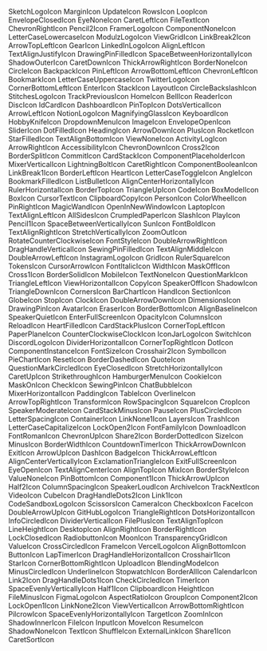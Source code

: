 SketchLogoIcon
MarginIcon
UpdateIcon
RowsIcon
LoopIcon
EnvelopeClosedIcon
EyeNoneIcon
CaretLeftIcon
FileTextIcon
ChevronRightIcon
Pencil2Icon
FramerLogoIcon
ComponentNoneIcon
LetterCaseLowercaseIcon
ModulzLogoIcon
ViewGridIcon
LinkBreak2Icon
ArrowTopLeftIcon
GearIcon
LinkedInLogoIcon
AlignLeftIcon
TextAlignJustifyIcon
DrawingPinFilledIcon
SpaceBetweenHorizontallyIcon
ShadowOuterIcon
CaretDownIcon
ThickArrowRightIcon
BorderNoneIcon
CircleIcon
BackpackIcon
PinLeftIcon
ArrowBottomLeftIcon
ChevronLeftIcon
BookmarkIcon
LetterCaseUppercaseIcon
TwitterLogoIcon
CornerBottomLeftIcon
EnterIcon
StackIcon
LayoutIcon
CircleBackslashIcon
StitchesLogoIcon
TrackPreviousIcon
HomeIcon
BellIcon
ReaderIcon
DiscIcon
IdCardIcon
DashboardIcon
PinTopIcon
DotsVerticalIcon
ArrowLeftIcon
NotionLogoIcon
MagnifyingGlassIcon
KeyboardIcon
HobbyKnifeIcon
DropdownMenuIcon
ImageIcon
EnvelopeOpenIcon
SliderIcon
DotFilledIcon
HeadingIcon
ArrowDownIcon
PlusIcon
RocketIcon
StarFilledIcon
TextAlignBottomIcon
ViewNoneIcon
ActivityLogIcon
ArrowRightIcon
AccessibilityIcon
ChevronDownIcon
Cross2Icon
BorderSplitIcon
CommitIcon
CardStackIcon
ComponentPlaceholderIcon
MixerVerticalIcon
LightningBoltIcon
CaretRightIcon
ComponentBooleanIcon
LinkBreak1Icon
BorderLeftIcon
HeartIcon
LetterCaseToggleIcon
AngleIcon
BookmarkFilledIcon
ListBulletIcon
AlignCenterHorizontallyIcon
RulerHorizontalIcon
BorderTopIcon
TriangleUpIcon
CodeIcon
BoxModelIcon
BoxIcon
CursorTextIcon
ClipboardCopyIcon
PersonIcon
ColorWheelIcon
PinRightIcon
MagicWandIcon
OpenInNewWindowIcon
LaptopIcon
TextAlignLeftIcon
AllSidesIcon
CrumpledPaperIcon
SlashIcon
PlayIcon
Pencil1Icon
SpaceBetweenVerticallyIcon
SunIcon
FontBoldIcon
TextAlignRightIcon
StretchVerticallyIcon
ZoomOutIcon
RotateCounterClockwiseIcon
FontStyleIcon
DoubleArrowRightIcon
DragHandleVerticalIcon
SewingPinFilledIcon
TextAlignMiddleIcon
DoubleArrowLeftIcon
InstagramLogoIcon
GridIcon
RulerSquareIcon
TokensIcon
CursorArrowIcon
FontItalicIcon
WidthIcon
MaskOffIcon
Cross1Icon
BorderSolidIcon
MobileIcon
TextNoneIcon
QuestionMarkIcon
TriangleLeftIcon
ViewHorizontalIcon
CopyIcon
SpeakerOffIcon
ShadowIcon
TriangleDownIcon
CornersIcon
BarChartIcon
HandIcon
SectionIcon
GlobeIcon
StopIcon
ClockIcon
DoubleArrowDownIcon
DimensionsIcon
DrawingPinIcon
AvatarIcon
EraserIcon
BorderBottomIcon
AlignBaselineIcon
SpeakerQuietIcon
EnterFullScreenIcon
OpacityIcon
ColumnsIcon
ReloadIcon
HeartFilledIcon
CardStackPlusIcon
CornerTopLeftIcon
PaperPlaneIcon
CounterClockwiseClockIcon
IconJarLogoIcon
SwitchIcon
DiscordLogoIcon
DividerHorizontalIcon
CornerTopRightIcon
DotIcon
ComponentInstanceIcon
FontSizeIcon
Crosshair2Icon
SymbolIcon
PieChartIcon
ResetIcon
BorderDashedIcon
QuoteIcon
QuestionMarkCircledIcon
EyeClosedIcon
StretchHorizontallyIcon
CaretUpIcon
StrikethroughIcon
HamburgerMenuIcon
CookieIcon
MaskOnIcon
CheckIcon
SewingPinIcon
ChatBubbleIcon
MixerHorizontalIcon
PaddingIcon
TableIcon
OverlineIcon
ArrowTopRightIcon
TransformIcon
RowSpacingIcon
SquareIcon
CropIcon
SpeakerModerateIcon
CardStackMinusIcon
PauseIcon
PlusCircledIcon
LetterSpacingIcon
ContainerIcon
LinkNone1Icon
LayersIcon
TrashIcon
LetterCaseCapitalizeIcon
LockOpen2Icon
FontFamilyIcon
DownloadIcon
FontRomanIcon
ChevronUpIcon
Share2Icon
BorderDottedIcon
SizeIcon
MinusIcon
BorderWidthIcon
CountdownTimerIcon
ThickArrowDownIcon
ExitIcon
ArrowUpIcon
DashIcon
BadgeIcon
ThickArrowLeftIcon
AlignCenterVerticallyIcon
ExclamationTriangleIcon
ExitFullScreenIcon
EyeOpenIcon
TextAlignCenterIcon
AlignTopIcon
MixIcon
BorderStyleIcon
ValueNoneIcon
PinBottomIcon
Component1Icon
ThickArrowUpIcon
Half2Icon
ColumnSpacingIcon
SpeakerLoudIcon
ArchiveIcon
TrackNextIcon
VideoIcon
CubeIcon
DragHandleDots2Icon
Link1Icon
CodeSandboxLogoIcon
ScissorsIcon
CameraIcon
CheckboxIcon
FaceIcon
DoubleArrowUpIcon
GitHubLogoIcon
TriangleRightIcon
DotsHorizontalIcon
InfoCircledIcon
DividerVerticalIcon
FilePlusIcon
TextAlignTopIcon
LineHeightIcon
DesktopIcon
AlignRightIcon
BorderRightIcon
LockClosedIcon
RadiobuttonIcon
MoonIcon
TransparencyGridIcon
ValueIcon
CrossCircledIcon
FrameIcon
VercelLogoIcon
AlignBottomIcon
ButtonIcon
LapTimerIcon
DragHandleHorizontalIcon
Crosshair1Icon
StarIcon
CornerBottomRightIcon
UploadIcon
BlendingModeIcon
MinusCircledIcon
UnderlineIcon
StopwatchIcon
BorderAllIcon
CalendarIcon
Link2Icon
DragHandleDots1Icon
CheckCircledIcon
TimerIcon
SpaceEvenlyVerticallyIcon
Half1Icon
ClipboardIcon
HeightIcon
FileMinusIcon
FigmaLogoIcon
AspectRatioIcon
GroupIcon
Component2Icon
LockOpen1Icon
LinkNone2Icon
ViewVerticalIcon
ArrowBottomRightIcon
PilcrowIcon
SpaceEvenlyHorizontallyIcon
TargetIcon
ZoomInIcon
ShadowInnerIcon
FileIcon
InputIcon
MoveIcon
ResumeIcon
ShadowNoneIcon
TextIcon
ShuffleIcon
ExternalLinkIcon
Share1Icon
CaretSortIcon
